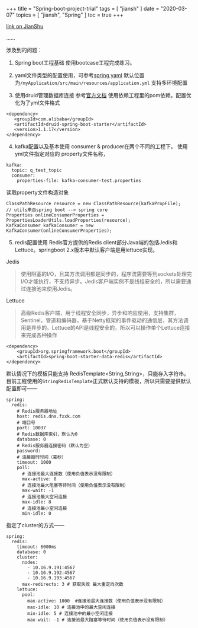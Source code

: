+++
title = "Spring-boot-project-trial"
tags = [
    "jiansh"
]
date = "2020-03-07"
topics = [
    "jiansh",
    "Spring"
]
toc = true
+++



[link on JianShu](https://www.jianshu.com/p/d527d6be358d)

…… 

涉及到的问题：

1. Spring boot工程基础
使用bootcase工程完成练习。

2. yaml文件类型的配置使用，可参考[spring yaml](https://www.baeldung.com/spring-yaml) 
默认位置为`/myApplication/src/main/resources/application.yml` 支持多环境配置

3. 使用druid管理数据库连接
参考[官方文档](https://github.com/alibaba/druid/tree/master/druid-spring-boot-starter)
使用依赖工程里的pom依赖。配置优化为了yml文件格式
```
<dependency>
   <groupId>com.alibaba</groupId>
   <artifactId>druid-spring-boot-starter</artifactId>
   <version>1.1.17</version>
</dependency>
```

4. kafka配置以及基本使用
consumer & producer在两个不同的工程下。
使用yml文件指定对应的 property文件名称，
```
kafka:
  topic: q_test_topic
  consumer:
    properties-file: kafka-consumer-test.properties
```

读取property文件构造对象
```
ClassPathResource resource = new ClassPathResource(kafkaPropFile);
// utils来自spring boot --> spring core
Properties onlineConsumerProperties = PropertiesLoaderUtils.loadProperties(resource);
KafkaConsumer kafkaConsumer = new KafkaConsumer(onlineConsumerProperties);
```

5. redis配置使用
Redis官方提供的Redis client部分Java端的包括Jedis和Lettuce。springboot 2.x版本中默认客户端是用lettuce实现。

Jedis
>使用阻塞的I/O，且其方法调用都是同步的，程序流需要等到sockets处理完I/O才能执行，不支持异步。Jedis客户端实例不是线程安全的，所以需要通过连接池来使用Jedis。

Lettuce	
>高级Redis客户端，用于线程安全同步，异步和响应使用，支持集群，Sentinel，管道和编码器。基于Netty框架的事件驱动的通信层，其方法调用是异步的。Lettuce的API是线程安全的，所以可以操作单个Lettuce连接来完成各种操作

```
<dependency>
    <groupId>org.springframework.boot</groupId>
    <artifactId>spring-boot-starter-data-redis</artifactId>
</dependency>
```
默认情况下的模板只能支持 RedisTemplate<String,String>，只能存入字符串。目前工程使用的`StringRedisTemplate`正式默认支持的模板，所以只需要提供默认配置即可——
```
spring:
  redis:
    # Redis服务器地址
    host: redis.dns.fxxk.com
    # 端口号   
    port: 10037
    # Redis数据库索引，默认为0
    database: 0
    # Redis服务器连接密码（默认为空）
    password:
    # 连接超时时间（毫秒）
    timeout: 1000
    poll:
      # 连接池最大连接数（使用负值表示没有限制）
      max-active: 8
      # 连接池最大阻塞等待时间（使用负值表示没有限制）
      max-wait: -1
      # 连接池最大空闲连接
      max-idle: 8
      # 连接池最小空闲连接
      min-idle: 0
```
指定了cluster的方式——
```
spring:
  redis:
    timeout: 6000ms
    database: 0
    cluster:
      nodes:
        - 10.16.9.191:4567
        - 10.16.9.192:4567
        - 10.16.9.193:4567
      max-redirects: 3 # 获取失败 最大重定向次数
    lettuce:
      pool:
        max-active: 1000  #连接池最大连接数（使用负值表示没有限制）
        max-idle: 10 # 连接池中的最大空闲连接
        min-idle: 5 # 连接池中的最小空闲连接
        max-wait: -1 # 连接池最大阻塞等待时间（使用负值表示没有限制）
```
